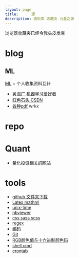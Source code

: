 ```yaml
---
layout: page
title:      源
description: 资料库 收藏夹 力量之源
---
```


浏览器收藏夹已经令我头皮发麻

# blog

## ML
[ML](/category/#/ml) + 个人收集资料互补
- [黄海广 机器学习爱好者](http://www.ai-start.com/)
- [红色石头 CSDN](https://blog.csdn.net/red_stone1)
- [各种pdf](https://pan.baidu.com/s/1NEvjs_IlaHxfVFyb6ijL1A) wrkx

# repo


# Quant
- [量化投资相关的网站](http://www.chenchen.co.uk/2015/12/03/Recommend_sites.html)


# tools
- [github 文件夹下载](http://minhaskamal.github.io/DownGit)
- [Latex mathml](http://www.wiris.com/editor/demo/en/developers#mathml-latex)
- [unix-time](https://1024tools.com/timestamp)
- [nbviewer](https://nbviewer.jupyter.org/)
- [css sass scss](http://css2sass.herokuapp.com/)
- [regex](https://regex101.com/)
- [编码](http://web.chacuo.net/charseturlencode)
- [Git](https://github.com/k88hudson/git-flight-rules/blob/master/README_zh-CN.md)
- [RGB颜色值与十六进制颜色码](http://www.sioe.cn/yingyong/yanse-rgb-16/)
- [shell cmd](https://explainshell.com/)
- [crontab](https://crontab.guru/)

